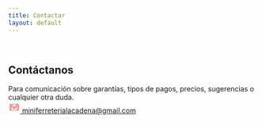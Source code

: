 ```yaml
---
title: Contactar
layout: default
---
```

<br>
<h2 class="text-center espacioArriba" title="Contactar a ferreteria La Cadena">Cont&aacute;ctanos</h2>
Para comunicaci&oacute;n sobre garant&iacute;as, tipos de pagos, precios, sugerencias o cualquier otra duda.
<div class="icon-text-wrapper">
    <a href="mailto:miniferreterialacadena@gmail.com" class="enlacesSkills" title="Contactar por correo">
        <svg width="24px" height="24px" viewBox="0 0 60 60" xmlns="http://www.w3.org/2000/svg" class="zoomImagen"><!-- SVG path for Email icon --><rect fill="#fff" height="60" rx="10" width="60"/><rect fill="#f1f3f4" height="32" rx="4" width="44" x="8" y="14"/><path d="M48,47.5H12A5.506,5.506,0,0,1,6.5,42V18A5.506,5.506,0,0,1,12,12.5H48A5.506,5.506,0,0,1,53.5,18V42A5.506,5.506,0,0,1,48,47.5Zm-36-32A2.5,2.5,0,0,0,9.5,18V42A2.5,2.5,0,0,0,12,44.5H48A2.5,2.5,0,0,0,50.5,42V18A2.5,2.5,0,0,0,48,15.5Z" fill="#aaadbf"/><path d="M48,14H46L30,30,14,14H12a4,4,0,0,0-4,4V42a4,4,0,0,0,4,4h2V24L30,40,46,24V46h2a4,4,0,0,0,4-4V18A4,4,0,0,0,48,14Z" fill="#feb9aa"/><path d="M48,47.5H46A1.5,1.5,0,0,1,44.5,46V27.621L31.061,41.061a1.5,1.5,0,0,1-2.122,0L15.5,27.621V46A1.5,1.5,0,0,1,14,47.5H12A5.506,5.506,0,0,1,6.5,42V18A5.506,5.506,0,0,1,12,12.5h2a1.5,1.5,0,0,1,1.061.439L30,27.879l14.939-14.94A1.5,1.5,0,0,1,46,12.5h2A5.506,5.506,0,0,1,53.5,18V42A5.506,5.506,0,0,1,48,47.5Zm-.5-3H48A2.5,2.5,0,0,0,50.5,42V18A2.5,2.5,0,0,0,48,15.5H46.621L31.061,31.061a1.5,1.5,0,0,1-2.122,0L13.379,15.5H12A2.5,2.5,0,0,0,9.5,18V42A2.5,2.5,0,0,0,12,44.5h.5V24a1.5,1.5,0,0,1,2.561-1.061L30,37.879l14.939-14.94A1.5,1.5,0,0,1,47.5,24Z" fill="#f28080"/><path d="M30,31.5a1.5,1.5,0,0,1-1.061-.439l-16-16a1.5,1.5,0,0,1,2.122-2.122L30,27.879l14.939-14.94a1.5,1.5,0,0,1,2.122,2.122l-16,16A1.5,1.5,0,0,1,30,31.5Z" fill="#bf95bc"/></svg>
        miniferreterialacadena@gmail.com
    </a>
</div>